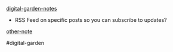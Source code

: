 [digital-garden-notes](digital-garden-notes.md)

* RSS Feed on specific posts so you can subscribe to updates?

[other-note](other-note.md)

\#digital-garden
